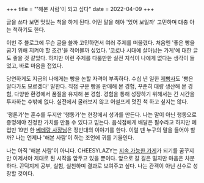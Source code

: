 +++
title = "'해본 사람'이 되고 싶다"
date = 2022-04-09
+++

글을 쓰다 보면 멋있는 척을 하게 된다. 어떤 말을 해야 '있어 보일까' 고민하며 대충 아는 척하기도 한다.

이번 주 블로그에 무슨 글을 쓸까 고민하면서 여러 주제를 떠올렸다. 처음엔 '좋은 빵을 굽기 위해 지켜야 할 조건'을 적어볼까 싶었다. '코로나 시대에 살아남는 가게'에 대한 글도 좋을 것 같았다. 하지만 이런 주제를 다룰만한 실전 지식이 나에게 없다는 생각이 들었고, 바로 마음을 접었다.

당연하게도 지금의 나에게는 빵을 논할 자격이 부족하다. 수십 년 일한 [제빵사](https://blog.naver.com/artisan_loaf/222037568270)도 '빵은 알다가도 모르겠다' 말한다. 직접 구운 빵을 판매해 본 경험, 꾸준히 대량 생산해 본 경험, 다양한 환경에서 품질을 유지해 본 경험. 경험을 통해 성장하기 위해서는 긴 시간을 투자하는 수밖에 없다. 실전에서 굴러보지 않고 어설프게 멋진 척 하고 싶지는 않다.

'평론가'는 훈수를 두지만 '행동가'는 현장에서 성과를 만든다. 나는 말이 아닌 행동으로 증명해야 진정한 가치를 만들 수 있다고 믿는다. 음식점에게 배달은 필수라고 하지만 폐업만 19번 한 [베테랑 사장님](https://www.youtube.com/watch?v=kzv0gfXvuK4)은 정반대의 이야기를 한다. 이럴 땐 누구의 말을 들어야 할까? 나는 언제나 '해본 사람'이 하는 조언에 귀를 기울인다.

나는 아직 '해본 사람'이 아니다. CHEESYLAZY는 [지속 가능한 가게](https://cheesylazy.com/long-term/)가 되기를 꿈꾸지만 이제서야 제대로 된 시작을 앞두고 있을 뿐이다. 앞으로 갈 길은 멀지만 마음은 차분하다. 끈덕지게 공부, 실험, 실천하며 결과로 보여주고 싶다. 나는 관객이 아닌 선수로 성장할 것이다.